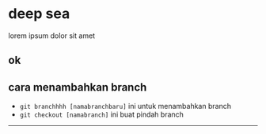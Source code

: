 # deep sea
lorem ipsum dolor sit amet

## ok

## cara menambahkan branch
- `git branchhhh [namabranchbaru]` ini untuk menambahkan branch
- `git checkout [namabranch]` ini buat pindah branch
----